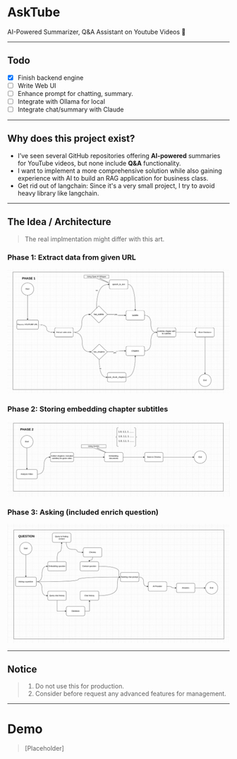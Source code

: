 # AskTube

AI-Powered Summarizer, Q&amp;A Assistant on Youtube Videos 🤖

---
## Todo
- [x] Finish backend engine
- [ ] Write Web UI
- [ ] Enhance prompt for chatting, summary.
- [ ] Integrate with Ollama for local
- [ ] Integrate chat/summary with Claude

---
## Why does this project exist?

- I’ve seen several GitHub repositories offering **AI-powered** summaries for YouTube videos, but none include **Q&A**
  functionality.
- I want to implement a more comprehensive solution while also gaining experience with AI to build an RAG application for business class.
- Get rid out of langchain: Since it's a very small project, I try to avoid heavy library like langchain.

---
## The Idea / Architecture
> The real implmentation might differ with this art.
### Phase 1: Extract data from given URL
![P1.png](docs/P1.png)
### Phase 2: Storing embedding chapter subtitles
![P2.png](docs/P2.png)
### Phase 3: Asking (included enrich question)
![P3.png](docs/P3.png)

---
## Notice
> 1. Do not use this for production.
> 2. Consider before request any advanced features for management.

----
# Demo
> [Placeholder]
